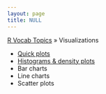 ```yaml
---
layout: page
title: NULL
---
```


[R Vocab Topics](index) &#187; Visualizations

* [Quick plots](quickplots)
* [Histograms & density plots](histograms)
* Bar charts
* Line charts
* Scatter plots

